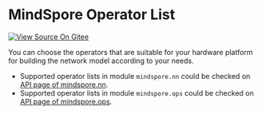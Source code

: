 # MindSpore Operator List

[![View Source On Gitee](https://gitee.com/mindspore/docs/raw/r1.6/resource/_static/logo_source_en.png)](https://gitee.com/mindspore/docs/blob/r1.6/docs/mindspore/note/source_en/operator_list_ms.md)

You can choose the operators that are suitable for your hardware platform for building the network model according to your needs.

- Supported operator lists in module `mindspore.nn` could be checked on [API page of mindspore.nn](https://www.mindspore.cn/docs/api/en/r1.6/api_python/mindspore.nn.html).
- Supported operator lists in module `mindspore.ops` could be checked on [API page of mindspore.ops](https://www.mindspore.cn/docs/api/en/r1.6/api_python/mindspore.ops.html).

